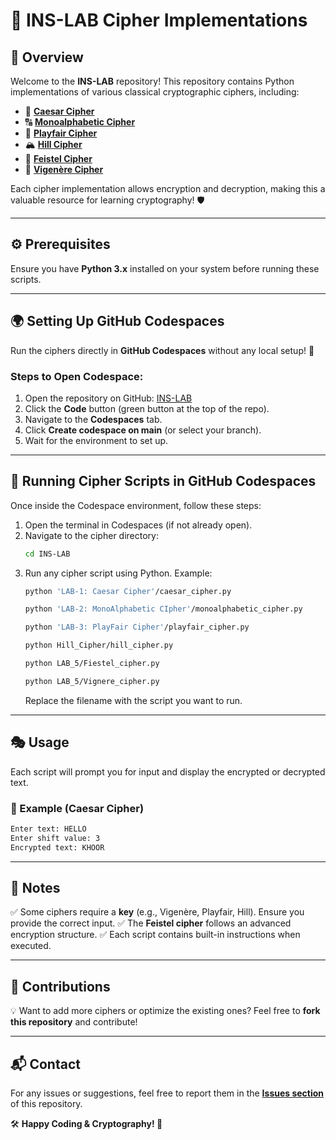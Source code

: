 # 🔐 INS-LAB Cipher Implementations

## 🚀 Overview
Welcome to the **INS-LAB** repository! This repository contains Python implementations of various classical cryptographic ciphers, including:

- 🔢 **[Caesar Cipher](https://github.com/sammymallya/INS-LAB/tree/main/LAB-1:%20Caesar%20Cipher)**
- 🔠 **[Monoalphabetic Cipher](https://github.com/sammymallya/INS-LAB/tree/main/LAB-2:%20MonoAlphabetic%20CIpher)**
- 🔡 **[Playfair Cipher](https://github.com/sammymallya/INS-LAB/tree/main/LAB-3:%20PlayFair%20Cipher)**
- 🏔 **[Hill Cipher](https://github.com/sammymallya/INS-LAB/tree/main/Hill_Cipher)**
- 🔄 **[Feistel Cipher](https://github.com/sammymallya/INS-LAB/tree/main/LAB_5/Fiestel_cipher.py)**
- 🔑 **[Vigenère Cipher](https://github.com/sammymallya/INS-LAB/tree/main/LAB_5/Vignere_cipher.py)**

Each cipher implementation allows encryption and decryption, making this a valuable resource for learning cryptography! 🛡️

---

## ⚙️ Prerequisites
Ensure you have **Python 3.x** installed on your system before running these scripts.

---

## 🌍 Setting Up GitHub Codespaces
Run the ciphers directly in **GitHub Codespaces** without any local setup! 🎉

### Steps to Open Codespace:
1. Open the repository on GitHub: [INS-LAB](https://github.com/sammymallya/INS-LAB)
2. Click the **Code** button (green button at the top of the repo).
3. Navigate to the **Codespaces** tab.
4. Click **Create codespace on main** (or select your branch).
5. Wait for the environment to set up.

---

## 🏃 Running Cipher Scripts in GitHub Codespaces
Once inside the Codespace environment, follow these steps:

1. Open the terminal in Codespaces (if not already open).
2. Navigate to the cipher directory:
   ```sh
   cd INS-LAB
   ```
3. Run any cipher script using Python. Example:
   ```sh
   python 'LAB-1: Caesar Cipher'/caesar_cipher.py
   ```
   ```sh
   python 'LAB-2: MonoAlphabetic CIpher'/monoalphabetic_cipher.py
   ```
   ```sh
   python 'LAB-3: PlayFair Cipher'/playfair_cipher.py
   ```
   ```sh
   python Hill_Cipher/hill_cipher.py
   ```
   ```sh
   python LAB_5/Fiestel_cipher.py
   ```
   ```sh
   python LAB_5/Vignere_cipher.py
   ```
   Replace the filename with the script you want to run.

---

## 🎭 Usage
Each script will prompt you for input and display the encrypted or decrypted text.

### 📌 Example (Caesar Cipher)
```sh
Enter text: HELLO
Enter shift value: 3
Encrypted text: KHOOR
```

---

## 📢 Notes
✅ Some ciphers require a **key** (e.g., Vigenère, Playfair, Hill). Ensure you provide the correct input.
✅ The **Feistel cipher** follows an advanced encryption structure.
✅ Each script contains built-in instructions when executed.

---

## 🤝 Contributions
💡 Want to add more ciphers or optimize the existing ones? Feel free to **fork this repository** and contribute! 

---

## 📬 Contact
For any issues or suggestions, feel free to report them in the **[Issues section](https://github.com/sammymallya/INS-LAB/issues)** of this repository.

🛠️ **Happy Coding & Cryptography! 🔐**

